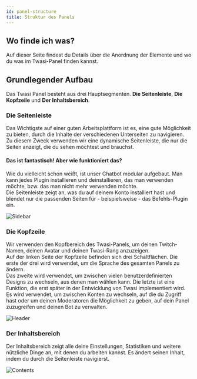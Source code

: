```yaml
---
id: panel-structure
title: Struktur des Panels
---
```


## Wo finde ich was?

Auf dieser Seite findest du Details über die Anordnung der Elemente und wo du was im Twasi-Panel finden kannst.

## Grundlegender Aufbau

Das Twasi Panel besteht aus drei Hauptsegmenten. **Die Seitenleiste**, **Die Kopfzeile** und **Der Inhaltsbereich**.

### Die Seitenleiste

Das Wichtigste auf einer guten Arbeitsplattform ist es, eine gute Möglichkeit zu bieten, durch die Inhalte der verschiedenen Unterseiten zu navigieren.  
Zu diesem Zweck verwenden wir eine dynamische Seitenleiste, die nur die Seiten anzeigt, die du sehen möchtest und brauchst.  

#### Das ist fantastisch! Aber wie funktioniert das?

Wie du vielleicht schon weißt, ist unser Chatbot modular aufgebaut. Man kann jedes Plugin installieren und deinstallieren, das man verwenden möchte, bzw. das man nicht mehr verwenden möchte.  
Die Seitenleiste zeigt an, was du auf deinem Konto installiert hast und blendet nur die passenden Seiten für - beispielsweise - das Befehls-Plugin ein.

![Sidebar](/img/userdocs/twasi-panel/panel-structure/sidebar.png)

### Die Kopfzeile

Wir verwenden den Kopfbereich des Twasi-Panels, um deinen Twitch-Namen, deinen Avatar und deinen Twasi-Rang anzuzeigen.  
Auf der linken Seite der Kopfzeile befinden sich drei Schaltflächen. Die erste der drei wird verwendet, um die Sprache des gesamten Panels zu ändern.  
Das zweite wird verwendet, um zwischen vielen benutzerdefinierten Designs zu wechseln, aus denen man wählen kann. Die letzte ist eine Funktion, die erst später in der Entwicklung von Twasi implementiert wird. Es wird verwendet, um zwischen Konten zu wechseln, auf die du Zugriff hast oder um deinen Moderatoren die Möglichkeit zu geben, auf dein Panel zuzugreifen und deinen Bot zu verwalten.

![Header](/img/userdocs/twasi-panel/panel-structure/header.png)

### Der Inhaltsbereich

Der Inhaltsbereich zeigt alle deine Einstellungen, Statistiken und weitere nützliche Dinge an, mit denen du arbeiten kannst. Es ändert seinen Inhalt, indem du durch die Seitenleiste navigierst.

![Contents](/img/userdocs/twasi-panel/panel-structure/contents.png)
